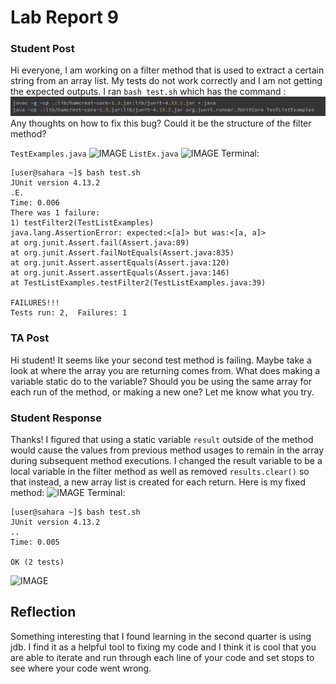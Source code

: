 # Lab Report 9

### Student Post

Hi everyone,
I am working on a filter method that is used to extract a certain string from an array list. My tests do not work correctly and I am not getting the expected outputs. I ran ```bash test.sh``` which has the command :
![IMAGE](testshfile.png)
Any thoughts on how to fix this bug? Could it be the structure of the filter method?

```TestExamples.java```
![IMAGE](testlistexamples.png)
```ListEx.java```
![IMAGE](listexamplesold.png)
Terminal:
```
[user@sahara ~]$ bash test.sh
JUnit version 4.13.2
.E.
Time: 0.006
There was 1 failure:
1) testFilter2(TestListExamples)
java.lang.AssertionError: expected:<[a]> but was:<[a, a]>
at org.junit.Assert.fail(Assert.java:89)
at org.junit.Assert.failNotEquals(Assert.java:835)
at org.junit.Assert.assertEquals(Assert.java:120)
at org.junit.Assert.assertEquals(Assert.java:146)
at TestListExamples.testFilter2(TestListExamples.java:39)

FAILURES!!!
Tests run: 2,  Failures: 1
```
### TA Post
Hi student! It seems like your second test method is failing. Maybe take a look at where the array you are returning comes from. What does making a variable static do to the variable? Should you be using the same array for each run of the method, or making a new one? Let me know what you try.

### Student Response
Thanks! I figured that using a static variable ```result``` outside of the method would cause the values from previous method usages to remain in the array during subsequent method executions. I changed the result variable to be a local variable in the filter method as well as removed ```results.clear()``` so that instead, a new array list is created for each return. Here is my fixed method:
![IMAGE](listexamples.png)
Terminal:
```
[user@sahara ~]$ bash test.sh
JUnit version 4.13.2
..
Time: 0.005

OK (2 tests)
```
![IMAGE](directorylab9.png)

## Reflection
Something interesting that I found learning in the second quarter is using jdb. I find it as a helpful tool to fixing my code and I think it is cool that you are able to iterate and run through each line of your code and set stops to see where your code went wrong.
